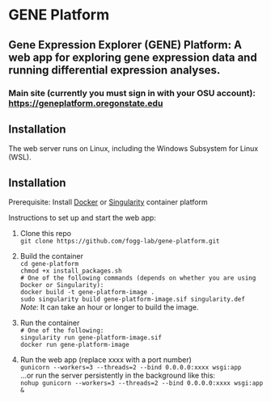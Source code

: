# GENE Platform

## Gene Expression Explorer (GENE) Platform: A web app for exploring gene expression data and running differential expression analyses.

### Main site (currently you must sign in with your OSU account): https://geneplatform.oregonstate.edu

## Installation
The web server runs on Linux, including the Windows Subsystem for Linux (WSL).

## Installation

Prerequisite: Install [Docker](https://docs.docker.com/get-docker/) or [Singularity](https://docs.sylabs.io/guides/3.0/user-guide/installation.html) container platform

Instructions to set up and start the web app:  
1. Clone this repo  
  `git clone https://github.com/fogg-lab/gene-platform.git`  

2. Build the container  
  `cd gene-platform`  
  `chmod +x install_packages.sh`  
  `# One of the following commands (depends on whether you are using Docker or Singularity):`  
  `docker build -t gene-platform-image .`  
  `sudo singularity build gene-platform-image.sif singularity.def`  
  *Note*: It can take an hour or longer to build the image.  

3. Run the container  
  `# One of the following:`  
  `singularity run gene-platform-image.sif`  
  `docker run gene-platform-image`

4. Run the web app (replace xxxx with a port number)  
  `gunicorn --workers=3 --threads=2 --bind 0.0.0.0:xxxx wsgi:app`  
  ...or run the server persistently in the background like this:  
  `nohup gunicorn --workers=3 --threads=2 --bind 0.0.0.0:xxxx wsgi:app &`  
